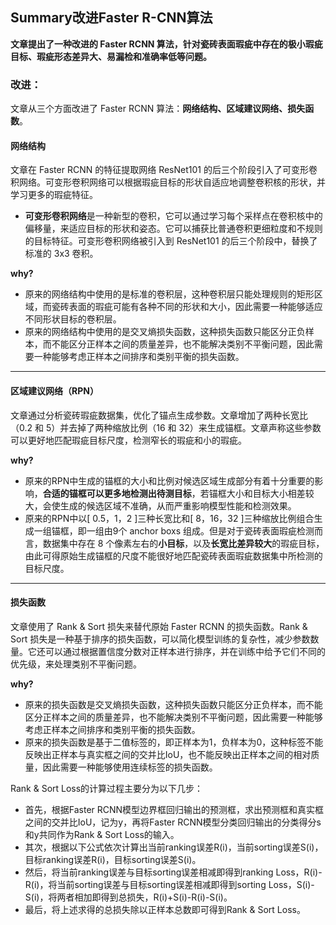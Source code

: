 ## Summary改进Faster R-CNN算法
**文章提出了一种改进的 Faster RCNN 算法，针对瓷砖表面瑕疵中存在的极小瑕疵目标、瑕疵形态差异大、易漏检和准确率低等问题。**   
### 改进：
文章从三个方面改进了 Faster RCNN 算法：**网络结构、区域建议网络、损失函数**。   
#### 网络结构
文章在 Faster RCNN 的特征提取网络 ResNet101 的后三个阶段引入了可变形卷积网络。可变形卷积网络可以根据瑕疵目标的形状自适应地调整卷积核的形状，并学习更多的瑕疵特征。   
- **可变形卷积网络**是一种新型的卷积，它可以通过学习每个采样点在卷积核中的偏移量，来适应目标的形状和姿态。它可以捕获比普通卷积更细粒度和不规则的目标特征。可变形卷积网络被引入到 ResNet101 的后三个阶段中，替换了标准的 3x3 卷积。
   
**why?**
- 原来的网络结构中使用的是标准的卷积层，这种卷积层只能处理规则的矩形区域，而瓷砖表面的瑕疵可能有各种不同的形状和大小，因此需要一种能够适应不同形状目标的卷积层。
- 原来的网络结构中使用的是交叉熵损失函数，这种损失函数只能区分正负样本，而不能区分正样本之间的质量差异，也不能解决类别不平衡问题，因此需要一种能够考虑正样本之间排序和类别平衡的损失函数。   
     
*** 
#### 区域建议网络（RPN）
文章通过分析瓷砖瑕疵数据集，优化了锚点生成参数。文章增加了两种长宽比（0.2 和 5）并去掉了两种缩放比例（16 和 32）来生成锚框。文章声称这些参数可以更好地匹配瑕疵目标尺度，检测窄长的瑕疵和小的瑕疵。   
   
**why?**
- 原来的RPN中生成的锚框的大小和比例对候选区域生成部分有着十分重要的影响，**合适的锚框可以更多地检测出待测目标**，若锚框大小和目标大小相差较大，会使生成的候选区域不准确，从而严重影响模型性能和检测效果。
- 原来的RPN中以[ 0.5，1，2 ]三种长宽比和[ 8，16，32 ]三种缩放比例组合生成一组锚框，即一组由9个 anchor boxs 组成。但是对于瓷砖表面瑕疵检测而言，数据集中存在 8 个像素左右的**小目标**，以及**长宽比差异较大**的瑕疵目标，由此可得原始生成锚框的尺度不能很好地匹配瓷砖表面瑕疵数据集中所检测的目标尺度。
***
#### 损失函数
文章使用了 Rank & Sort 损失来替代原始 Faster RCNN 的损失函数。Rank & Sort 损失是一种基于排序的损失函数，可以简化模型训练的复杂性，减少参数数量。它还可以通过根据置信度分数对正样本进行排序，并在训练中给予它们不同的优先级，来处理类别不平衡问题。   
   
**why?**
- 原来的损失函数是交叉熵损失函数，这种损失函数只能区分正负样本，而不能区分正样本之间的质量差异，也不能解决类别不平衡问题，因此需要一种能够考虑正样本之间排序和类别平衡的损失函数。
- 原来的损失函数是基于二值标签的，即正样本为1，负样本为0，这种标签不能反映出正样本与真实框之间的交并比IoU，也不能反映出正样本之间的相对质量，因此需要一种能够使用连续标签的损失函数。
   
Rank & Sort Loss的计算过程主要分为以下几步：
- 首先，根据Faster RCNN模型边界框回归输出的预测框，求出预测框和真实框之间的交并比IoU，记为y，再将Faster RCNN模型分类回归输出的分类得分s和y共同作为Rank & Sort Loss的输入。
- 其次，根据以下公式依次计算出当前ranking误差R(i)，当前sorting误差S(i)，目标ranking误差R(i)，目标sorting误差S(i)。
- 然后，将当前ranking误差与目标sorting误差相减即得到ranking Loss，R(i)-R(i)，将当前sorting误差与目标sorting误差相减即得到sorting Loss，S(i)-S(i)，将两者相加即得到总损失，R(i)+S(i)-R(i)-S(i)。
- 最后，将上述求得的总损失除以正样本总数即可得到Rank & Sort Loss。
